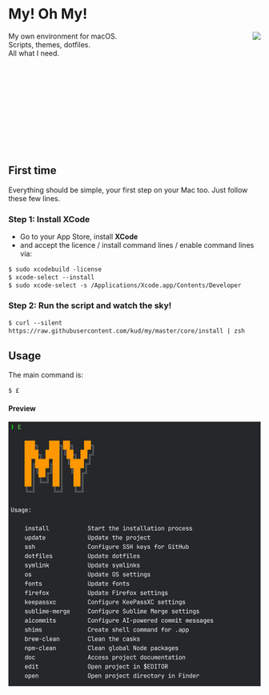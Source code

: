 # My! Oh My!

<img align="right" height="200" src="everybodydancenow.gif">

My own environment for macOS.<br>
Scripts, themes, dotfiles.<br>
All what I need.<br>

<br>
<br>
<br>
<br>
<br>
<br>
<br>
<br>
<br>
<br>

## First time

Everything should be simple, your first step on your Mac too. Just follow these few lines.

### Step 1: Install XCode

- Go to your App Store, install **XCode**
- and accept the licence / install command lines / enable command lines via:

```shell
$ sudo xcodebuild -license
$ xcode-select --install
$ sudo xcode-select -s /Applications/Xcode.app/Contents/Developer
```

### Step 2: Run the script and watch the sky!

```shell
$ curl --silent https://raw.githubusercontent.com/kud/my/master/core/install | zsh
```

## Usage

The main command is:

```shell
$ £
```

#### Preview

<img src="preview.png">
